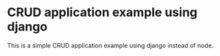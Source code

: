# CRUD application example using django


This is a simple CRUD application example using django instead of node. 